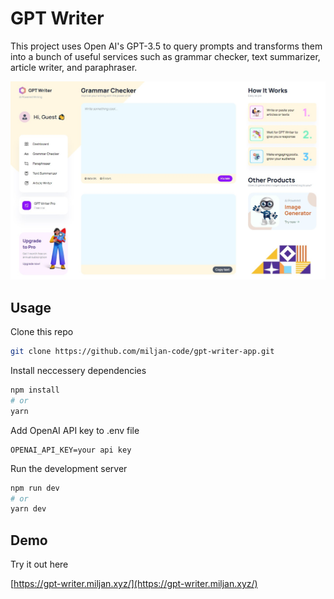 # GPT Writer

This project uses Open AI's GPT-3.5 to query prompts and transforms them into a bunch of useful services such as grammar checker, text summarizer, article writer, and paraphraser.

![GPT Writer](/gpt-writer.jpg)

## Usage

Clone this repo

```bash
git clone https://github.com/miljan-code/gpt-writer-app.git
```

Install neccessery dependencies

```bash
npm install
# or
yarn
```

Add OpenAI API key to .env file

```env
OPENAI_API_KEY=your api key
```

Run the development server

```bash
npm run dev
# or
yarn dev
```

## Demo

Try it out here

[https://gpt-writer.miljan.xyz/](https://gpt-writer.miljan.xyz/)
